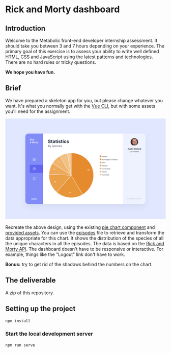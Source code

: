 # Rick and Morty dashboard

## Introduction

Welcome to the Metabolic front-end developer internship assessment. It should take you between 3 and 7 hours depending on your experience. The primary goal of this exercise is to assess your ability to write well defined HTML, CSS and JavaScript using the latest patterns and technologies. There are no hard rules or tricky questions.

**We hope you have fun.**

## Brief

We have prepared a skeleton app for you, but please change whatever you want. It's what you normally get with the [Vue CLI](https://cli.vuejs.org), but with some assets you'll need for the assignment.

![Dashboard](design/dashboard.png)

Recreate the above design, using the existing [pie chart component](src/components/PieChart.vue) and [provided assets](src/assets). You can use the [episodes](public/data/episodes.json) file to retrieve and transform the data appropriate for this chart. It shows the distribution of the species of all the unique characters in all the episodes. The data is based on the [Rick and Morty API](https://rickandmortyapi.com). The dashboard doesn't have to be responsive or interactive. For example, things like the "Logout" link don't have to work.

**Bonus:** try to get rid of the shadows behind the numbers on the chart.

## The deliverable

A zip of this repository.

## Setting up the project

```
npm install
```

### Start the local development server

```
npm run serve
```
